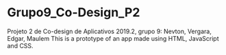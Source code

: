 # Grupo9_Co-Design_P2
Projeto 2 de Co-design de Aplicativos 2019.2, grupo 9: Nevton, Vergara, Edgar, Maulem
This is a prototype of an app made using HTML, JavaScript and CSS.

